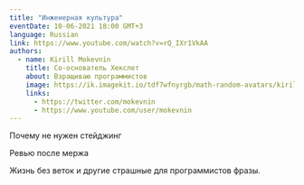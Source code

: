```yaml
---
title: "Инженерная культура"
eventDate: 10-06-2021 18:00 GMT+3
language: Russian
link: https://www.youtube.com/watch?v=rQ_IXr1VkAA
authors:
  - name: Kirill Mokevnin
    title: Со-основатель Хекслет
    about: Взращиваю программистов
    image: https://ik.imagekit.io/tdf7wfnyrgb/math-random-avatars/kirill-mokevnin_6_C9kz8O6.png?tr=w-200,h-200,fo-face
    links:
      - https://twitter.com/mokevnin
      - https://www.youtube.com/user/mokevnin
---
```


Почему не нужен стейджинг

Ревью после мержа

Жизнь без веток и другие страшные для программистов фразы.
